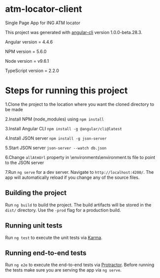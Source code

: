 # atm-locator-client 
Single Page App for ING ATM locator

This project was generated with [angular-cli](https://github.com/angular/angular-cli) version 1.0.0-beta.28.3.

Angular version = 4.4.6

NPM version = 5.6.0

Node version = v9.6.1

TypeScript version = 2.2.0

# Steps for running this project
1.Clone the project to the location where you want the cloned directory to be made

2.Install NPM (node_modules) using `npm install`

3.Install Angular CLI `npm install -g @angular/cli@latest`

4.Install JSON server `npm install -g json-server`

5.Start JSON server `json-server --watch db.json`

6.Change `allAtmUrl` property in \environments\environment.ts file to point to the JSON server

7.Run `ng serve` for a dev server. Navigate to `http://localhost:4200/`. The app will automatically reload if you change any of the source files.

## Building the project

Run `ng build` to build the project. The build artifacts will be stored in the `dist/` directory. Use the `-prod` flag for a production build.

## Running unit tests

Run `ng test` to execute the unit tests via [Karma](https://karma-runner.github.io).

## Running end-to-end tests

Run `ng e2e` to execute the end-to-end tests via [Protractor](http://www.protractortest.org/).
Before running the tests make sure you are serving the app via `ng serve`.





